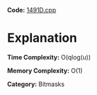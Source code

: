 **Code:** [1491D.cpp](./1491D.cpp)

# Explanation

**Time Complexity:** O(qlog(u))

**Memory Complexity:** O(1) 

**Category:** Bitmasks
